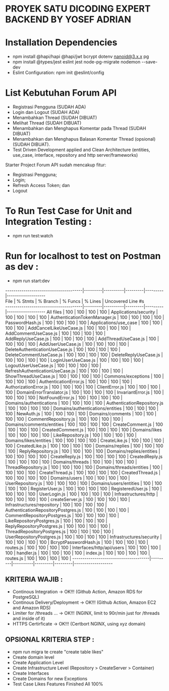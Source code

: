 # PROYEK SATU DICODING EXPERT BACKEND BY YOSEF ADRIAN
# Installation Dependencies

- npm install @hapi/hapi @hapi/jwt bcrypt dotenv nanoid@3.x.x pg
- npm install @types/jest eslint jest node-pg-migrate nodemon --save-dev
- Eslint Configuration: npm init @eslint/config

# List Kebutuhan Forum API

- Registrasi Pengguna (SUDAH ADA)
- Login dan Logout (SUDAH ADA)
- Menambahkan Thread (SUDAH DIBUAT)
- Melihat Thread (SUDAH DIBUAT)
- Menambahkan dan Menghapus Komentar pada Thread (SUDAH DIBUAT)
- Menambahkan dan Menghapus Balasan Komentar Thread (opsional) (SUDAH DIBUAT).
- Test Driven Development applied and Clean Architecture (entities, use_case, interface, repository and http server/frameworks)

Starter Project Forum API sudah mencakup fitur:

- Registrasi Pengguna;
- Login;
- Refresh Access Token; dan
- Logout

# To Run Test Case for Unit and Integration Testing :

- npm run test:watch

# Run for localhost to test on Postman as dev :

- npm run start:dev

--------------------------------------|---------|----------|---------|---------|-------------------                                                                                 
File                                  | % Stmts | % Branch | % Funcs | % Lines | Uncovered Line #s                                                                                  
--------------------------------------|---------|----------|---------|---------|-------------------
All files                             |     100 |      100 |     100 |     100 | 
 Applications/security                |     100 |      100 |     100 |     100 | 
  AuthenticationTokenManager.js       |     100 |      100 |     100 |     100 | 
  PasswordHash.js                     |     100 |      100 |     100 |     100 | 
 Applications/use_case                |     100 |      100 |     100 |     100 | 
  AddCancelLikeUseCase.js             |     100 |      100 |     100 |     100 | 
  AddCommentUseCase.js                |     100 |      100 |     100 |     100 |                   
  AddReplyUseCase.js                  |     100 |      100 |     100 |     100 | 
  AddThreadUseCase.js                 |     100 |      100 |     100 |     100 | 
  AddUserUseCase.js                   |     100 |      100 |     100 |     100 | 
  DeleteAuthenticationUseCase.js      |     100 |      100 |     100 |     100 | 
  DeleteCommentUseCase.js             |     100 |      100 |     100 |     100 | 
  DeleteReplyUseCase.js               |     100 |      100 |     100 |     100 | 
  LoginUserUseCase.js                 |     100 |      100 |     100 |     100 | 
  LogoutUserUseCase.js                |     100 |      100 |     100 |     100 | 
  RefreshAuthenticationUseCase.js     |     100 |      100 |     100 |     100 | 
  ShowThreadUseCase.js                |     100 |      100 |     100 |     100 | 
 Commons/exceptions                   |     100 |      100 |     100 |     100 | 
  AuthenticationError.js              |     100 |      100 |     100 |     100 | 
  AuthorizationError.js               |     100 |      100 |     100 |     100 | 
  ClientError.js                      |     100 |      100 |     100 |     100 | 
  DomainErrorTranslator.js            |     100 |      100 |     100 |     100 | 
  InvariantError.js                   |     100 |      100 |     100 |     100 | 
  NotFoundError.js                    |     100 |      100 |     100 |     100 | 
 Domains/authentications              |     100 |      100 |     100 |     100 | 
  AuthenticationRepository.js         |     100 |      100 |     100 |     100 | 
 Domains/authentications/entities     |     100 |      100 |     100 |     100 | 
  NewAuth.js                          |     100 |      100 |     100 |     100 | 
 Domains/comments                     |     100 |      100 |     100 |     100 | 
  CommentRepository.js                |     100 |      100 |     100 |     100 | 
 Domains/comments/entities            |     100 |      100 |     100 |     100 | 
  CreateComment.js                    |     100 |      100 |     100 |     100 | 
  CreatedComment.js                   |     100 |      100 |     100 |     100 | 
 Domains/likes                        |     100 |      100 |     100 |     100 | 
  LikeRepository.js                   |     100 |      100 |     100 |     100 | 
 Domains/likes/entities               |     100 |      100 |     100 |     100 | 
  CreateLike.js                       |     100 |      100 |     100 |     100 | 
  CreatedLike.js                      |     100 |      100 |     100 |     100 | 
 Domains/replies                      |     100 |      100 |     100 |     100 | 
  ReplyRepository.js                  |     100 |      100 |     100 |     100 | 
 Domains/replies/entities             |     100 |      100 |     100 |     100 | 
  CreateReply.js                      |     100 |      100 |     100 |     100 | 
  CreatedReply.js                     |     100 |      100 |     100 |     100 | 
 Domains/threads                      |     100 |      100 |     100 |     100 | 
  ThreadRepository.js                 |     100 |      100 |     100 |     100 | 
 Domains/threads/entities             |     100 |      100 |     100 |     100 | 
  CreateThread.js                     |     100 |      100 |     100 |     100 | 
  CreatedThread.js                    |     100 |      100 |     100 |     100 | 
 Domains/users                        |     100 |      100 |     100 |     100 | 
  UserRepository.js                   |     100 |      100 |     100 |     100 | 
 Domains/users/entities               |     100 |      100 |     100 |     100 | 
  RegisterUser.js                     |     100 |      100 |     100 |     100 | 
  RegisteredUser.js                   |     100 |      100 |     100 |     100 | 
  UserLogin.js                        |     100 |      100 |     100 |     100 | 
 Infrastructures/http                 |     100 |      100 |     100 |     100 | 
  createServer.js                     |     100 |      100 |     100 |     100 | 
 Infrastructures/repository           |     100 |      100 |     100 |     100 | 
  AuthenticationRepositoryPostgres.js |     100 |      100 |     100 |     100 | 
  CommentRepositoryPostgres.js        |     100 |      100 |     100 |     100 | 
  LikeRepositoryPostgres.js           |     100 |      100 |     100 |     100 | 
  ReplyRepositoryPostgres.js          |     100 |      100 |     100 |     100 | 
  ThreadRepositoryPostgres.js         |     100 |      100 |     100 |     100 | 
  UserRepositoryPostgres.js           |     100 |      100 |     100 |     100 | 
 Infrastructures/security             |     100 |      100 |     100 |     100 | 
  BcryptPasswordHash.js               |     100 |      100 |     100 |     100 | 
  routes.js                           |     100 |      100 |     100 |     100 | 
 Interfaces/http/api/users            |     100 |      100 |     100 |     100 | 
  handler.js                          |     100 |      100 |     100 |     100 | 
  index.js                            |     100 |      100 |     100 |     100 | 
  routes.js                           |     100 |      100 |     100 |     100 | 
--------------------------------------|---------|----------|---------|---------|-------------------

## KRITERIA WAJIB :

- Continous Integration -> OK!!! (Github Action, Amazon RDS for PostgreSQL)
- Continous Delivery/Deployment -> OK!!! (Github Action, Amazon EC2 and Amazon RDS)
- Limiter for /threads ... -> OK!!! (NGINX, limit to 90r/min just for /threads and inside of it)
- HTTPS Certirficate -> OK!!! (Certbort NGINX, using xyz domain)

## OPSIONAL KRITERIA STEP :

- npm run migra
te create "create table likes"
- Create domain level
- Create Application Level
- Create Infrastructure Level (Repository > CreateServer > Container)
- Create Interfaces
- Create Domains for new Exceptions
- Test Case Likes Features Finished All 100%

